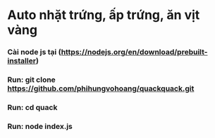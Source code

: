 ﻿# Auto nhặt trứng, ấp trứng, ăn vịt vàng

### Cài node js tại (https://nodejs.org/en/download/prebuilt-installer)

### Run: git clone https://github.com/phihungvohoang/quackquack.git

### Run: cd quack

### Run: node index.js
